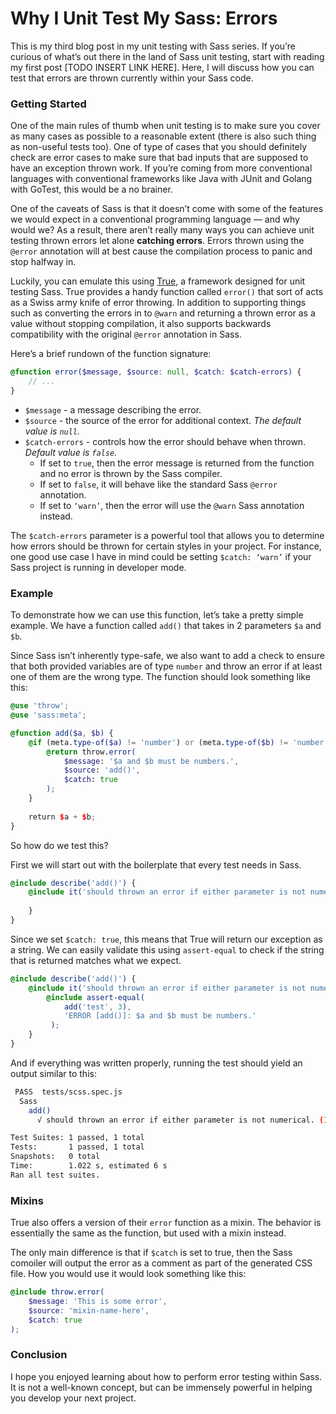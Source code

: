 # Why I Unit Test My Sass: Errors

This is my third blog post in my unit testing with Sass series. If you’re curious of what’s out there in the land of Sass unit testing, start with reading my first post [TODO INSERT LINK HERE]. Here, I will discuss how you can test that errors are thrown currently within your Sass code.

### Getting Started

One of the main rules of thumb when unit testing is to make sure you cover as many cases as possible to a reasonable extent (there is also such thing as non-useful tests too). One of type of cases that you should definitely check are error cases to make sure that bad inputs that are supposed to have an exception thrown work. If you’re coming from more conventional languages with conventional frameworks like Java with JUnit and Golang with GoTest, this would be a no brainer.

One of the caveats of Sass is that it doesn’t come with some of the features we would expect in a conventional programming language — and why would we? As a result, there aren’t really many ways you can achieve unit testing thrown errors let alone **catching errors**. Errors thrown using the `@error` annotation will at best cause the compilation process to panic and stop halfway in.

Luckily, you can emulate this using [True](https://github.com/oddbird/true), a framework designed for unit testing Sass. True provides a handy function called `error()` that sort of acts as a Swiss army knife of error throwing. In addition to supporting things such as converting the errors in to `@warn` and returning a thrown error as a value without stopping compilation, it also supports backwards compatibility with the original `@error` annotation in Sass.

Here’s a brief rundown of the function signature:

```scss
@function error($message, $source: null, $catch: $catch-errors) {
    // ...
}
```

* `$message` - a message describing the error.
* `$source` - the source of the error for additional context. _The default value is `null`._
* `$catch-errors` - controls how the error should behave when thrown. _Default value is `false`._
  * If set to `true`, then the error message is returned from the function and no error is thrown by the Sass compiler.
  * If set to `false`, it will behave like the standard Sass `@error` annotation.
  * If set to `‘warn’`, then the error will use the `@warn` Sass annotation instead.

The `$catch-errors` parameter is a powerful tool that allows you to determine how errors should be thrown for certain styles in your project. For instance, one good use case I have in mind could be setting `$catch: ‘warn’` if your Sass project is running in developer mode.

### Example

To demonstrate how we can use this function, let’s take a pretty simple example. We have a function called `add()` that takes in 2 parameters `$a` and `$b`.

Since Sass isn’t inherently type-safe, we also want to add a check to ensure that both provided variables are of type `number` and throw an error if at least one of them are the wrong type. The function should look something like this:

```scss
@use 'throw';
@use 'sass:meta';

@function add($a, $b) {
    @if (meta.type-of($a) != 'number') or (meta.type-of($b) != 'number') {
        @return throw.error(
        	$message: '$a and $b must be numbers.',
            $source: 'add()',
            $catch: true
        );
    }
    
    return $a + $b;
}
```

So how do we test this?

First we will start out with the boilerplate that every test needs in Sass.

```scss
@include describe('add()') {
    @include it('should thrown an error if either parameter is not numerical.') {
        
    }
}
```

Since we set `$catch: true`, this means that True will return our exception as a string. We can easily validate this using `assert-equal` to check if the string that is returned matches what we expect.

```scss
@include describe('add()') {
    @include it('should thrown an error if either parameter is not numerical.') {
        @include assert-equal(
         	add('test', 3),
            'ERROR [add()]: $a and $b must be numbers.'
         );
    }
}
```

And if everything was written properly, running the test should yield an output similar to this:

```sh
 PASS  tests/scss.spec.js
  Sass
    add()
      √ should thrown an error if either parameter is not numerical. (1 ms)

Test Suites: 1 passed, 1 total
Tests:       1 passed, 1 total
Snapshots:   0 total
Time:        1.022 s, estimated 6 s
Ran all test suites.
```

### Mixins

True also offers a version of their `error` function as a mixin. The behavior is essentially the same as the function, but used with a mixin instead.

The only main difference is that if `$catch` is set to true, then the Sass comoiler will output the error as a comment as part of the generated CSS file.  How you would use it would look something like this:

```scss
@include throw.error(
	$message: 'This is some error',
    $source: 'mixin-name-here',
    $catch: true
);
```

### Conclusion

I hope you enjoyed learning about how to perform error testing within Sass. It is not a well-known concept, but can be immensely powerful in helping you develop your next project.
